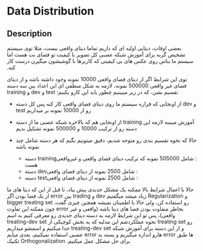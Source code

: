 # Data Distribution

## Description

<span dir="rtl">بعضی اوقات، دیتایی اولیه ای که داریم تماما دیتای واقعی نیست، مثلا توی سیستم تشخیص گربه برای آموزش شبکه عصبی کل تصویر با کیفیت تو فضای نت هست اما سیستم ما بناس روی عکس های بی کیفیتی که کاربرها با گوشیشون میگیرن درست کار کنه.</span>

<span dir="rtl">توی این شرایط اگر از دیتای فضای واقعی 10000 نمونه وجود داشته باشه و از دیتای فضای غیر واقعی 500000 نمونه، لازمه به شکل منطقی ای این اعداد بین سه دسته</span> <span dir="ltr">training</span> <span dir="rtl">و</span> <span dir="ltr">dev</span> <span dir="rtl">و</span> <span dir="ltr">test</span> <span dir="rtl">تقسیم بشن، که در زیر میبینیم چطور باید این کارو بکنیم:</span>

- <span dir="rtl">از اونجایی که قراره سیستم ما روی دیتای فضای واقعی کار کنه پس کل دسته</span> <span dir="ltr">dev</span> <span dir="rtl">و</span> <span dir="ltr">test</span> <span dir="rtl">رو از 10000 نمونه بر میداریم</span>
- <span dir="rtl">از اونجایی هم که بالاخره شبکه عصبی ما از دسته</span> <span dir="ltr">training</span> <span dir="rtl">آموزش میبینه لازمه این دسته رو از ترکیب 10000 و 500000 نمونه تشکیل بدیم</span>
- <span dir="rtl">حالا که نحوه تقسیم بندی رو متوجه شدیم، دقیق میتونیم بگیم که هر دسته شامل چند نمونه باشه</span>

   - <span dir="rtl">دسته</span> <span dir="ltr">training</span><span dir="rtl">: شامل 505000 نمونه که ترکیب دیتای فضای واقعی و غیرواقعی هست</span>
   - <span dir="rtl">دسته</span> <span dir="ltr">dev</span><span dir="rtl">: شامل 2500 نمونه از دیتای فضای واقعی</span>
   - <span dir="rtl">دسته</span> <span dir="ltr">test</span><span dir="rtl">: شامل 2500 نمونه از دیتای فضای واقعی</span>

<span dir="rtl">حالا با اعمال شرایط بالا ممکنه یک مشکل جدیدی پیش بیاد، تا قبل از این که دیتا های ما از یک فضا بودن اگر</span> <span dir="ltr">error</span> <span dir="rtl">بین</span> <span dir="ltr">trading</span> <span dir="rtl">و</span> <span dir="ltr">dev</span> <span dir="rtl">زیاد میشد میگفتیم</span> <span dir="ltr">Regularization</span> <span dir="rtl">و</span> <span dir="ltr">bigger treating set</span> <span dir="rtl">رو استفاده کن، ولی حالا با اطمینان نمیشه همچین چیزی گفت، چون ممکنه این تفاوت</span> <span dir="ltr">error</span> <span dir="rtl">بخاطر متفاوت بودن فضا های دیتا باشه (واقعی و غیر واقعی)، پس تو این شرایط لازمه یه دسته دیتای جدیدی رو معرفی کنیم به اسم</span> <span dir="ltr">treating-dev set</span> <span dir="rtl">نحوه عملکردشم این مدلیه که یه بخش کوچیکی از</span> <span dir="ltr">treating set</span> <span dir="rtl">رو جدا میکنیم و اسمشو میذاریم</span> <span dir="ltr">treating-dev set</span> <span dir="rtl">و از این دسته برای آموزش شبکه عصبی استفاده نمیکنیم، بعدی میایم</span> <span dir="ltr">error</span> <span dir="rtl">هارو اندازه میگیریم و بسته به</span> <span dir="ltr">error</span> <span dir="rtl">ها طبق تکنیک</span> <span dir="ltr">Orthogonalization</span> <span dir="rtl">برای حل مشکل عمل میکنیم.</span>
